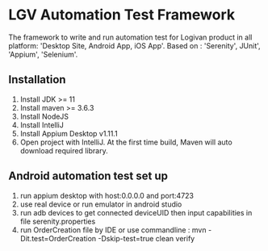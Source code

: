#  LGV Automation Test Framework
The framework to write and run automation test for Logivan product in all platform: 'Desktop Site, Android App, iOS App'. Based on : 'Serenity', JUnit', 'Appium', 'Selenium'.

## Installation
1. Install JDK >= 11
2. Install maven >= 3.6.3
2. Install NodeJS
3. Install IntelliJ
4. Install Appium Desktop v1.11.1
5. Open project with IntelliJ. At the first time build, Maven will auto download required library.


## Android automation test set up
1. run appium desktop with host:0.0.0.0 and port:4723
2. use real device or run emulator in android studio
3. run adb devices to get connected deviceUID then input capabilities in file serenity.properties
4. run OrderCreation file by IDE or use commandline : mvn -Dit.test=OrderCreation -Dskip-test=true clean verify
